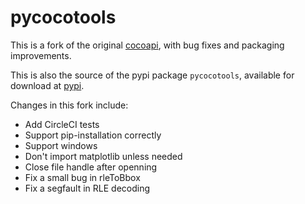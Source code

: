 
# pycocotools

This is a fork of the original [cocoapi](https://github.com/cocodataset/cocoapi), with bug fixes and packaging improvements.

This is also the source of the pypi package `pycocotools`, available for download at [pypi](https://pypi.org/project/pycocotools/).

Changes in this fork include:
* Add CircleCI tests
* Support pip-installation correctly
* Support windows
* Don't import matplotlib unless needed
* Close file handle after openning
* Fix a small bug in rleToBbox
* Fix a segfault in RLE decoding
